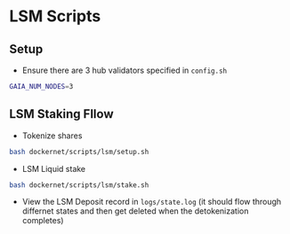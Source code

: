 # LSM Scripts

## Setup

- Ensure there are 3 hub validators specified in `config.sh`

```bash
GAIA_NUM_NODES=3
```

## LSM Staking Fllow

- Tokenize shares

```bash
bash dockernet/scripts/lsm/setup.sh
```

- LSM Liquid stake

```bash
bash dockernet/scripts/lsm/stake.sh
```

- View the LSM Deposit record in `logs/state.log` (it should flow through differnet states and then get deleted when the detokenization completes)
